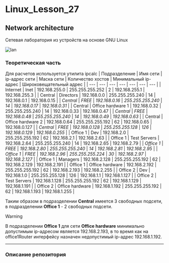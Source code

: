 # Linux_Lesson_27
## Network architecture
Сетевая лаборатория из устройств на основе GNU Linux  

![lan](https://github.com/darknetworm/Linux_Lesson_27/assets/82410807/dd0adc24-7bf1-4f29-8ffd-8733e258483c)

### Теоретическая часть
Для расчетов используется утилита ipcalc
| Подразделение | Имя сети | ip-адрес сети | Маска сети | Количество хостов | Минимальный ip-адрес | Широковещательный адрес |
| --- | --- | --- | --- | --- | --- | --- |
| Internet | Inet | 192.168.255.0 | 255.255.255.252 | 2 | 192.168.255.1 | 192.168.255.3 |
| Central | Directors | 192.168.0.0 | 255.255.255.240 | 14 | 192.168.0.1 | 192.168.0.15 |
| *Central* | *FREE* | *192.168.0.16* | *255.255.255.240* | *14* | *192.168.0.17* | *192.168.0.31* |
| Central | Office hardware 1 | 192.168.0.32 | 255.255.255.240 | 14 | 192.168.0.33 | 192.168.0.47 |
| *Central* | *FREE* | *192.168.0.48* | *255.255.255.240* | *14* | *192.168.0.49* | *192.168.0.63* |
| Central | Office hardware 2 | 192.168.0.64 | 255.255.255.192 | 62 | 192.168.0.65 | 192.168.0.127 |
| *Central* | *FREE* | *192.168.0.128* | *255.255.255.128* | *126* | *192.168.0.129* | *192.168.0.255* |
| Office 1 | Dev | 192.168.2.0 | 255.255.255.192 | 62 | 192.168.2.1 | 192.168.2.63 |
| Office 1 | Test Servers | 192.168.2.64 | 255.255.255.240 | 14 | 192.168.2.65 | 192.168.2.79 |
| *Office 1* | *FREE* | *192.168.2.80* | *255.255.255.240* | *14* | *192.168.2.81* | *192.168.2.95* |
| *Office 1* | *FREE* | *192.168.2.96* | *255.255.255.224* | *30* | *192.168.2.97* | *192.168.2.127* |
| Office 1 | Managers | 192.168.2.128 | 255.255.255.192 | 62 | 192.168.2.129 | 192.168.2.191 |
| Office 1 | Office hardware | 192.168.2.192 | 255.255.255.192 | 62 | 192.168.2.193 | 192.168.2.255 |
| Office 2 | Dev | 192.168.1.0 | 255.255.255.128 | 126 | 192.168.1.1 | 192.168.1.127 |
| Office 2 | Test Servers | 192.168.1.128 | 255.255.255.192 | 62 | 192.168.1.129 | 192.168.1.191 |
| Office 2 | Office hardware | 192.168.1.192 | 255.255.255.192 | 62 | 192.168.1.193 | 192.168.1.255 |

Таким образом в подразделении **Central** имеется 3 свободных подсети, в подразделении **Office 1** - 2 свободных подсети.  
> [!WARNING]
> В подразделении **Office 1** для сети **Office hardware** минимально допустимым ip-адресом является 192.168.2.193, в то время как на office1Router интерфейсу назначен недопустимый ip-адрес 192.168.1.192.

---

### Описание репозитория
